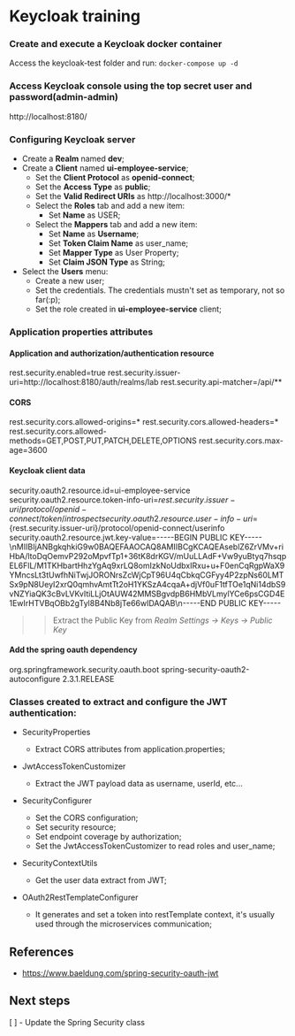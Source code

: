 # Keycloak training

### Create and execute a Keycloak docker container
Access the keycloak-test folder and run:
`docker-compose up -d`

### Access Keycloak console using the top secret user and password(admin-admin)
http://localhost:8180/

### Configuring Keycloak server
- Create a **Realm** named **dev**;
- Create a **Client** named **ui-employee-service**;
	- Set the **Client Protocol** as **openid-connect**;
	- Set the **Access Type** as **public**;
	- Set the **Valid Redirect URIs** as http://localhost:3000/*
	- Select the **Roles** tab and add a new item:
		- Set **Name** as USER;
	- Select the **Mappers** tab and add a new item:
		- Set **Name** as **Username**;
		- Set **Token Claim Name** as user_name;
		- Set **Mapper Type** as User Property;
		- Set **Claim JSON Type** as String;
- Select the **Users** menu:
	- Create a new user;
	- Set the credentials. The credentials mustn't set as temporary, not so far(:p);
	- Set the role created in **ui-employee-service** client;


### Application properties attributes
#### Application and authorization/authentication resource
rest.security.enabled=true
rest.security.issuer-uri=http://localhost:8180/auth/realms/lab
rest.security.api-matcher=/api/**

#### CORS
rest.security.cors.allowed-origins=*
rest.security.cors.allowed-headers=*
rest.security.cors.allowed-methods=GET,POST,PUT,PATCH,DELETE,OPTIONS
rest.security.cors.max-age=3600

#### Keycloak client data
security.oauth2.resource.id=ui-employee-service
security.oauth2.resource.token-info-uri=${rest.security.issuer-uri}/protocol/openid-connect/token/introspect
security.oauth2.resource.user-info-uri=${rest.security.issuer-uri}/protocol/openid-connect/userinfo
security.oauth2.resource.jwt.key-value=-----BEGIN PUBLIC KEY-----\nMIIBIjANBgkqhkiG9w0BAQEFAAOCAQ8AMIIBCgKCAQEAseblZ6ZrVMv+riHbA/ltoDqOemvP292oMpvfTp1+36tK8drKGV/mUuLLAdF+Vw9yuBtyq7hsqpEL6FlL/M1TKHbartHhzYgAq9xrLQ8omIzkNoUdbxIRxu+u+F0enCqRgpWaX9YMncsLt3tUwfhNiTwjJORONrsZcWjCpT96U4qCbkqCGFyy4P2zpNs60LMTSx9pN8UeyI2xrQ0qmhvAmtTt2oH1YKSzA4cqaA+djVf0uF1tfTOe1qNi14dbS9vNZYiaQK3cBvLVKvItiLLjOtAUW42MMSBgvdpB6HMbVLmylYCe6psCGD4E1EwIrHTVBqOBb2gTyl8B4Nb8jTe66wIDAQAB\n-----END PUBLIC KEY-----

>> Extract the Public Key from *Realm Settings -> Keys -> Public Key*

#### Add the spring oauth dependency

<dependency>
	<groupId>org.springframework.security.oauth.boot</groupId>
	<artifactId>spring-security-oauth2-autoconfigure</artifactId>
	<version>2.3.1.RELEASE</version>
</dependency>



### Classes created to extract and configure the JWT authentication:

- SecurityProperties
	- Extract CORS attributes from application.properties;

- JwtAccessTokenCustomizer
	- Extract the JWT payload data as username, userId, etc...

- SecurityConfigurer
	- Set the CORS configuration;
	- Set security resource;
	- Set endpoint coverage by authorization;
	- Set the JwtAccessTokenCustomizer to read roles and user_name;

- SecurityContextUtils
	- Get the user data extract from JWT;

- OAuth2RestTemplateConfigurer
	- It generates and set a token into restTemplate context, it's usually used through the microservices communication;


## References
- https://www.baeldung.com/spring-security-oauth-jwt


## Next steps
[ ] - Update the Spring Security class

